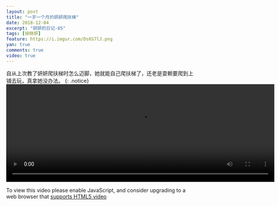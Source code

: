 ```yaml
---
layout: post
title: "一岁一个月的妍妍爬扶梯"
date: 2018-12-04
excerpt: "妍妍的日记-85"
tags: [徐晓妍]
feature: https://i.imgur.com/Ds6S7lJ.png
yan: true
comments: true
video: true
---
```

自从上次教了妍妍爬扶梯时怎么迈脚，她就能自己爬扶梯了，还老是耍赖要爬到上铺去玩，真拿她没办法。
{: .notice}
<video id="my-video" class="video-js vjs-16-9 clipboard" controls preload="auto" width="722" height="264" data-setup="{}">
    <source src="{{ site.staticUrl }}/yanyan/video/pachuangyasuo.mp4" type='video/mp4'>
    <p class="vjs-no-js">
      To view this video please enable JavaScript, and consider upgrading to a web browser that
      <a href="http://videojs.com/html5-video-support/" target="_blank">supports HTML5 video</a>
    </p>
</video>

